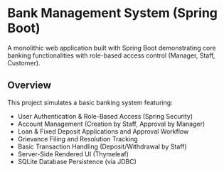 # Bank Management System (Spring Boot)

A monolithic web application built with Spring Boot demonstrating core banking functionalities with role-based access control (Manager, Staff, Customer).

## Overview

This project simulates a basic banking system featuring:
*   User Authentication & Role-Based Access (Spring Security)
*   Account Management (Creation by Staff, Approval by Manager)
*   Loan & Fixed Deposit Applications and Approval Workflow
*   Grievance Filing and Resolution Tracking
*   Basic Transaction Handling (Deposit/Withdrawal by Staff)
*   Server-Side Rendered UI (Thymeleaf)
*   SQLite Database Persistence (via JDBC)